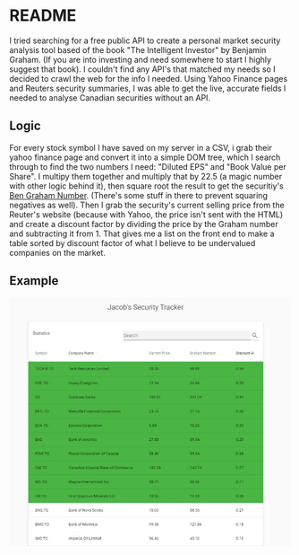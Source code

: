 # README

I tried searching for a free public API to create a personal market security analysis tool based of the book "The Intelligent Investor" by Benjamin Graham.  (If you are into investing and need somewhere to start I highly suggest that book).  I couldn't find any API's that matched my needs so I decided to crawl the web for the info I needed.  Using Yahoo Finance pages and Reuters security summaries, I was able to get the live, accurate fields I needed to analyse Canadian securities without an API.

## Logic

For every stock symbol I have saved on my server in a CSV, i grab their yahoo finance page and convert it into a simple DOM tree, which I search through to find the two numbers I need: "Diluted EPS" and "Book Value per Share".  I multipy them together and multiply that by 22.5 (a magic number with other logic behind it), then square root the result to get the securitiy's [Ben Graham Number](https://www.investopedia.com/terms/g/graham-number.asp). (There's some stuff in there to prevent squaring negatives as well).  Then I grab the security's current selling price from the Reuter's website (because with Yahoo, the price isn't sent with the HTML) and create a discount factor by dividing the price by the Graham number and subtracting it from 1. That gives me a list on the front end to make a table sorted by discount factor of what I believe to be undervalued companies on the market.

## Example

![Example](https://github.com/jacob13smith/market-watcher/blob/master/example.jpg)

